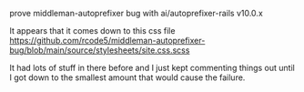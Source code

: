 prove middleman-autoprefixer bug with ai/autoprefixer-rails v10.0.x

It appears that it comes down to this css file 
https://github.com/rcode5/middleman-autoprefixer-bug/blob/main/source/stylesheets/site.css.scss

It had lots of stuff in there before and I just kept commenting things out until I got down to the smallest amount that would cause the failure.

